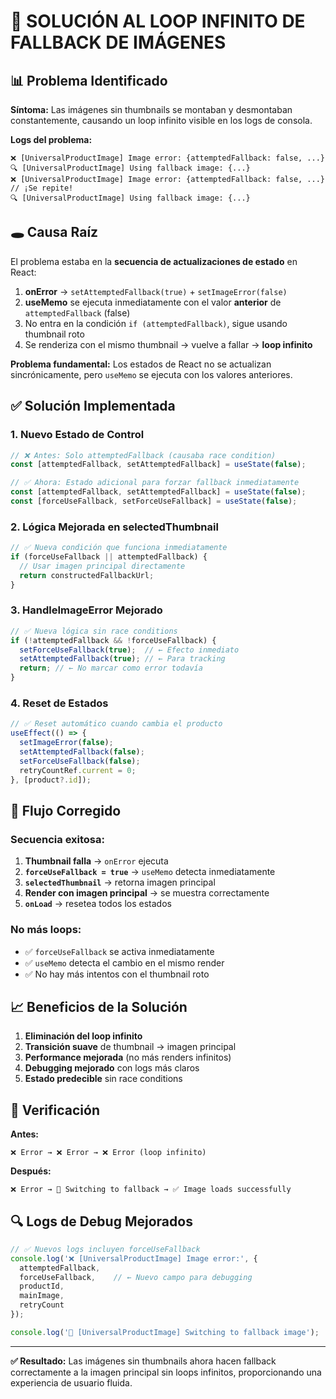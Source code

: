 # 🔧 SOLUCIÓN AL LOOP INFINITO DE FALLBACK DE IMÁGENES

## 📊 Problema Identificado

**Síntoma:** Las imágenes sin thumbnails se montaban y desmontaban constantemente, causando un loop infinito visible en los logs de consola.

**Logs del problema:**
```
❌ [UniversalProductImage] Image error: {attemptedFallback: false, ...}
🔍 [UniversalProductImage] Using fallback image: {...}
❌ [UniversalProductImage] Image error: {attemptedFallback: false, ...}  // ¡Se repite!
🔍 [UniversalProductImage] Using fallback image: {...}
```

## 🕳️ Causa Raíz

El problema estaba en la **secuencia de actualizaciones de estado** en React:

1. **onError** → `setAttemptedFallback(true)` + `setImageError(false)`
2. **useMemo** se ejecuta inmediatamente con el valor **anterior** de `attemptedFallback` (false)
3. No entra en la condición `if (attemptedFallback)`, sigue usando thumbnail roto
4. Se renderiza con el mismo thumbnail → vuelve a fallar → **loop infinito**

**Problema fundamental:** Los estados de React no se actualizan sincrónicamente, pero `useMemo` se ejecuta con los valores anteriores.

## ✅ Solución Implementada

### 1. **Nuevo Estado de Control**

```jsx
// ❌ Antes: Solo attemptedFallback (causaba race condition)
const [attemptedFallback, setAttemptedFallback] = useState(false);

// ✅ Ahora: Estado adicional para forzar fallback inmediatamente
const [attemptedFallback, setAttemptedFallback] = useState(false);
const [forceUseFallback, setForceUseFallback] = useState(false);
```

### 2. **Lógica Mejorada en selectedThumbnail**

```jsx
// ✅ Nueva condición que funciona inmediatamente
if (forceUseFallback || attemptedFallback) {
  // Usar imagen principal directamente
  return constructedFallbackUrl;
}
```

### 3. **HandleImageError Mejorado**

```jsx
// ✅ Nueva lógica sin race conditions
if (!attemptedFallback && !forceUseFallback) {
  setForceUseFallback(true);  // ← Efecto inmediato
  setAttemptedFallback(true); // ← Para tracking
  return; // ← No marcar como error todavía
}
```

### 4. **Reset de Estados**

```jsx
// ✅ Reset automático cuando cambia el producto
useEffect(() => {
  setImageError(false);
  setAttemptedFallback(false);
  setForceUseFallback(false);
  retryCountRef.current = 0;
}, [product?.id]);
```

## 🎯 Flujo Corregido

### **Secuencia exitosa:**
1. **Thumbnail falla** → `onError` ejecuta
2. **`forceUseFallback = true`** → `useMemo` detecta inmediatamente
3. **`selectedThumbnail`** → retorna imagen principal
4. **Render con imagen principal** → se muestra correctamente
5. **`onLoad`** → resetea todos los estados

### **No más loops:**
- ✅ `forceUseFallback` se activa inmediatamente
- ✅ `useMemo` detecta el cambio en el mismo render
- ✅ No hay más intentos con el thumbnail roto

## 📈 Beneficios de la Solución

1. **Eliminación del loop infinito**
2. **Transición suave** de thumbnail → imagen principal
3. **Performance mejorada** (no más renders infinitos)
4. **Debugging mejorado** con logs más claros
5. **Estado predecible** sin race conditions

## 🧪 Verificación

**Antes:**
```
❌ Error → ❌ Error → ❌ Error (loop infinito)
```

**Después:**
```
❌ Error → 🔄 Switching to fallback → ✅ Image loads successfully
```

## 🔍 Logs de Debug Mejorados

```jsx
// ✅ Nuevos logs incluyen forceUseFallback
console.log('❌ [UniversalProductImage] Image error:', {
  attemptedFallback,
  forceUseFallback,    // ← Nuevo campo para debugging
  productId,
  mainImage,
  retryCount
});

console.log('🔄 [UniversalProductImage] Switching to fallback image');
```

---

**✅ Resultado:** Las imágenes sin thumbnails ahora hacen fallback correctamente a la imagen principal sin loops infinitos, proporcionando una experiencia de usuario fluida.
